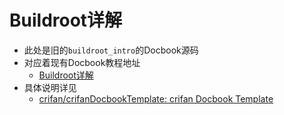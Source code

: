 # Buildroot详解

* 此处是旧的`buildroot_intro`的Docbook源码
* 对应着现有Docbook教程地址
  * [Buildroot详解](https://www.crifan.org/files/doc/docbook/buildroot_intro/release/html/buildroot_intro.html)
* 具体说明详见
  * [crifan/crifanDocbookTemplate: crifan Docbook Template](https://github.com/crifan/crifanDocbookTemplate)
